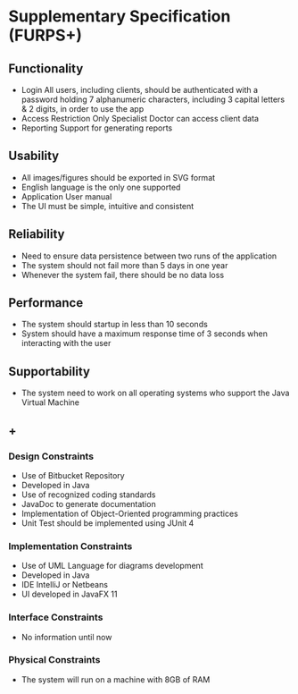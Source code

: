 # Supplementary Specification (FURPS+)

## Functionality

*  Login  All users, including clients, should be authenticated with a password holding 7 alphanumeric characters, including 3 capital letters & 2 digits, in order to use the app 
*  Access Restriction  Only Specialist Doctor can access client data
*  Reporting  Support for generating reports 

## Usability

*  All images/figures should be exported in SVG format
*  English language is the only one supported
*  Application User manual
*  The UI must be simple, intuitive and consistent

## Reliability

*  Need to ensure data persistence between two runs of the application
*  The system should not fail more than 5 days in one year
*  Whenever the system fail, there should be no data loss

## Performance

*  The system should startup in less than 10 seconds
*  System should have a maximum response time of 3 seconds when interacting with the user


## Supportability

*  The system need to work on all operating systems who support the Java Virtual Machine


## +

### Design Constraints


*  Use of Bitbucket Repository
*  Developed in Java
*  Use of recognized coding standards
*  JavaDoc to generate documentation
*  Implementation of Object-Oriented programming practices
*  Unit Test should be implemented using JUnit 4

### Implementation Constraints

*  Use of UML Language for diagrams development
*  Developed in Java
*  IDE IntelliJ or Netbeans
*  UI developed in JavaFX 11

### Interface Constraints

* No information until now

### Physical Constraints

*  The system will run on a machine with 8GB of RAM